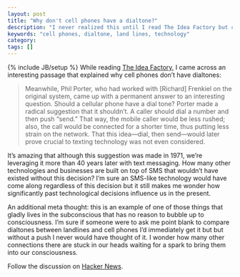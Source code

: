 ```yaml
---
layout: post
title: "Why don't cell phones have a dialtone?"
description: "I never realized this until I read The Idea Factory but cell phones don't have dialtones and landlines do. Why is that?"
keywords: "cell phones, dialtone, land lines, technology"
category:
tags: []
---
```

{% include JB/setup %}
While reading <a href="http://www.amazon.com/The-Idea-Factory-American-Innovation/dp/1594203288" target="_blank">The Idea Factory</a>, I came across an interesting passage that explained why cell phones don’t have dialtones:

<blockquote>Meanwhile, Phil Porter, who had worked with [Richard] Frenkiel on the original system, came up with a permanent answer to an interesting question. Should a cellular phone have a dial tone? Porter made a radical suggestion that it shouldn’t. A caller should dial a number and then push “send.” That way, the mobile caller would be less rushed; also, the call would be connected for a shorter time, thus putting less strain on the network. That this idea—dial, then send—would later prove crucial to texting technology was not even considered.
</blockquote>

It’s amazing that although this suggestion was made in 1971, we’re leveraging it more than 40 years later with text messaging. How many other technologies and businesses are built on top of SMS that wouldn’t have existed without this decision? I’m sure an SMS-like technology would have come along regardless of this decision but it still makes me wonder how significantly past technological decisions influence us in the present.

An additional meta thought: this is an example of one of those things that gladly lives in the subconscious that has no reason to bubble up to consciousness. I’m sure if someone were to ask me point blank to compare dialtones between landlines and cell phones I’d immediately get it but but without a push I never would have thought of it. I wonder how many other connections there are stuck in our heads waiting for a spark to bring them into our consciousness.

Follow the discussion on <a href="https://news.ycombinator.com/item?id=5540395" target="_blank">Hacker News</a>.